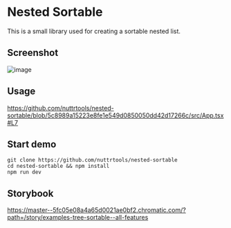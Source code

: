 # Nested Sortable
This is a small library used for creating a sortable nested list.

## Screenshot
![image](https://github.com/nuttrtools/nested-sortable/assets/37809353/48df3748-a22e-4a5a-bd59-a07693edd433)

## Usage
https://github.com/nuttrtools/nested-sortable/blob/5c8989a15223e8fe1e549d0850050dd42d17266c/src/App.tsx#L7

## Start demo
```
git clone https://github.com/nuttrtools/nested-sortable
cd nested-sortable && npm install
npm run dev
```

## Storybook
https://master--5fc05e08a4a65d0021ae0bf2.chromatic.com/?path=/story/examples-tree-sortable--all-features

